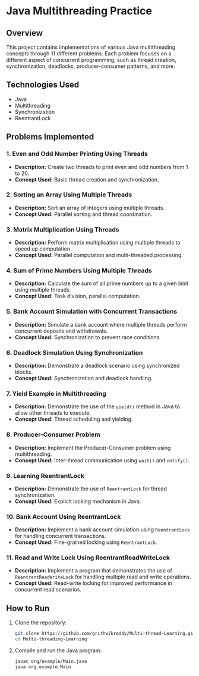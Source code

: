 
# Java Multithreading Practice

## Overview

This project contains implementations of various Java multithreading concepts through 11 different problems. Each problem focuses on a different aspect of concurrent programming, such as thread creation, synchronization, deadlocks, producer-consumer patterns, and more.

## Technologies Used

- Java
- Multithreading
- Synchronization
- ReentrantLock

## Problems Implemented

### 1. Even and Odd Number Printing Using Threads
- **Description:** Create two threads to print even and odd numbers from 1 to 20.
- **Concept Used:** Basic thread creation and synchronization.

### 2. Sorting an Array Using Multiple Threads
- **Description:** Sort an array of integers using multiple threads.
- **Concept Used:** Parallel sorting and thread coordination.

### 3. Matrix Multiplication Using Threads
- **Description:** Perform matrix multiplication using multiple threads to speed up computation.
- **Concept Used:** Parallel computation and multi-threaded processing.

### 4. Sum of Prime Numbers Using Multiple Threads
- **Description:** Calculate the sum of all prime numbers up to a given limit using multiple threads.
- **Concept Used:** Task division, parallel computation.

### 5. Bank Account Simulation with Concurrent Transactions
- **Description:** Simulate a bank account where multiple threads perform concurrent deposits and withdrawals.
- **Concept Used:** Synchronization to prevent race conditions.

### 6. Deadlock Simulation Using Synchronization
- **Description:** Demonstrate a deadlock scenario using synchronized blocks.
- **Concept Used:** Synchronization and deadlock handling.

### 7. Yield Example in Multithreading
- **Description:** Demonstrate the use of the `yield()` method in Java to allow other threads to execute.
- **Concept Used:** Thread scheduling and yielding.

### 8. Producer-Consumer Problem
- **Description:** Implement the Producer-Consumer problem using multithreading.
- **Concept Used:** Inter-thread communication using `wait()` and `notify()`.

### 9. Learning ReentrantLock
- **Description:** Demonstrate the use of `ReentrantLock` for thread synchronization.
- **Concept Used:** Explicit locking mechanism in Java.

### 10. Bank Account Using ReentrantLock
- **Description:** Implement a bank account simulation using `ReentrantLock` for handling concurrent transactions.
- **Concept Used:** Fine-grained locking using `ReentrantLock`.

### 11. Read and Write Lock Using ReentrantReadWriteLock
- **Description:** Implement a program that demonstrates the use of `ReentrantReadWriteLock` for handling multiple read and write operations.
- **Concept Used:** Read-write locking for improved performance in concurrent read scenarios.

## How to Run

1. Clone the repository:
   ```sh
   git clone https://github.com/grithwikreddy/Multi-thread-Learning.git
   cd Multi-threading-Learning
   ```
2. Compile and run the Java program:
   ```sh
   javac org/example/Main.java
   java org.example.Main
   ```


